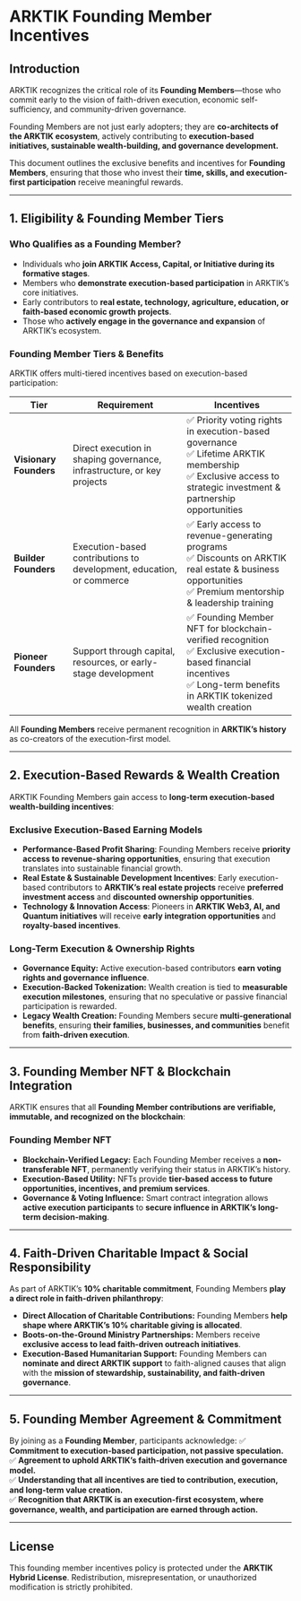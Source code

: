 # ARKTIK Founding Member Incentives

## Introduction

ARKTIK recognizes the critical role of its **Founding Members**—those who commit early to the vision of faith-driven execution, economic self-sufficiency, and community-driven governance. 

Founding Members are not just early adopters; they are **co-architects of the ARKTIK ecosystem**, actively contributing to **execution-based initiatives, sustainable wealth-building, and governance development.** 

This document outlines the exclusive benefits and incentives for **Founding Members**, ensuring that those who invest their **time, skills, and execution-first participation** receive meaningful rewards.

---

## 1. Eligibility & Founding Member Tiers

### **Who Qualifies as a Founding Member?**
- Individuals who **join ARKTIK Access, Capital, or Initiative during its formative stages**.
- Members who **demonstrate execution-based participation** in ARKTIK’s core initiatives.
- Early contributors to **real estate, technology, agriculture, education, or faith-based economic growth projects**.
- Those who **actively engage in the governance and expansion** of ARKTIK’s ecosystem.

### **Founding Member Tiers & Benefits**
ARKTIK offers multi-tiered incentives based on execution-based participation:

| **Tier**        | **Requirement**                                          | **Incentives** |
|----------------|-------------------------------------------------|-------------------------------------------------|
| **Visionary Founders** | Direct execution in shaping governance, infrastructure, or key projects | ✅ Priority voting rights in execution-based governance  <br> ✅ Lifetime ARKTIK membership  <br> ✅ Exclusive access to strategic investment & partnership opportunities  |
| **Builder Founders**  | Execution-based contributions to development, education, or commerce | ✅ Early access to revenue-generating programs  <br> ✅ Discounts on ARKTIK real estate & business opportunities  <br> ✅ Premium mentorship & leadership training |
| **Pioneer Founders**  | Support through capital, resources, or early-stage development | ✅ Founding Member NFT for blockchain-verified recognition  <br> ✅ Exclusive execution-based financial incentives  <br> ✅ Long-term benefits in ARKTIK tokenized wealth creation  |

All **Founding Members** receive permanent recognition in **ARKTIK’s history** as co-creators of the execution-first model.

---

## 2. Execution-Based Rewards & Wealth Creation

ARKTIK Founding Members gain access to **long-term execution-based wealth-building incentives**:

### **Exclusive Execution-Based Earning Models**
- **Performance-Based Profit Sharing**: Founding Members receive **priority access to revenue-sharing opportunities**, ensuring that execution translates into sustainable financial growth.
- **Real Estate & Sustainable Development Incentives**: Early execution-based contributors to **ARKTIK’s real estate projects** receive **preferred investment access** and **discounted ownership opportunities**.
- **Technology & Innovation Access**: Pioneers in **ARKTIK Web3, AI, and Quantum initiatives** will receive **early integration opportunities** and **royalty-based incentives**.

### **Long-Term Execution & Ownership Rights**
- **Governance Equity:** Active execution-based contributors **earn voting rights and governance influence**.
- **Execution-Backed Tokenization:** Wealth creation is tied to **measurable execution milestones**, ensuring that no speculative or passive financial participation is rewarded.
- **Legacy Wealth Creation:** Founding Members secure **multi-generational benefits**, ensuring **their families, businesses, and communities** benefit from **faith-driven execution**.

---

## 3. Founding Member NFT & Blockchain Integration

ARKTIK ensures that all **Founding Member contributions are verifiable, immutable, and recognized on the blockchain**:

### **Founding Member NFT**
- **Blockchain-Verified Legacy:** Each Founding Member receives a **non-transferable NFT**, permanently verifying their status in ARKTIK’s history.
- **Execution-Based Utility:** NFTs provide **tier-based access to future opportunities, incentives, and premium services**.
- **Governance & Voting Influence:** Smart contract integration allows **active execution participants** to **secure influence in ARKTIK’s long-term decision-making**.

---

## 4. Faith-Driven Charitable Impact & Social Responsibility

As part of ARKTIK’s **10% charitable commitment**, Founding Members **play a direct role in faith-driven philanthropy**:

- **Direct Allocation of Charitable Contributions:** Founding Members **help shape where ARKTIK’s 10% charitable giving is allocated**.
- **Boots-on-the-Ground Ministry Partnerships:** Members receive **exclusive access to lead faith-driven outreach initiatives**.
- **Execution-Based Humanitarian Support:** Founding Members can **nominate and direct ARKTIK support** to faith-aligned causes that align with the **mission of stewardship, sustainability, and faith-driven governance**.

---

## 5. Founding Member Agreement & Commitment

By joining as a **Founding Member**, participants acknowledge:
✅ **Commitment to execution-based participation, not passive speculation.**  
✅ **Agreement to uphold ARKTIK’s faith-driven execution and governance model.**  
✅ **Understanding that all incentives are tied to contribution, execution, and long-term value creation.**  
✅ **Recognition that ARKTIK is an execution-first ecosystem, where governance, wealth, and participation are earned through action.**  

---

## License

This founding member incentives policy is protected under the **ARKTIK Hybrid License**. Redistribution, misrepresentation, or unauthorized modification is strictly prohibited.
